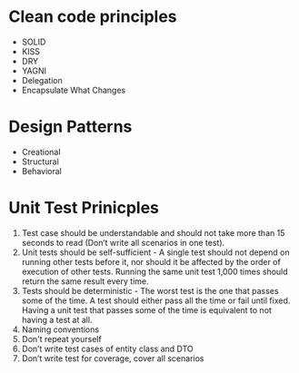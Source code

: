 # Clean code principles

- SOLID
- KISS
- DRY
- YAGNI
- Delegation
- Encapsulate What Changes

# Design Patterns

 - Creational
 - Structural
 - Behavioral

# Unit Test Prinicples

1. Test case should be understandable and should not take more than 15 seconds to read  (Don’t write all scenarios in one test).
2. Unit tests should be self-sufficient - A single test should not depend on running other tests before it, nor should it be affected by the order of execution of other tests. Running the same unit test 1,000 times should return the same result every time.
3. Tests should be deterministic - The worst test is the one that passes some of the time. A test should either pass all the time or fail until fixed. Having a unit test that passes some of the time is equivalent to not having a test at all.
4. Naming conventions
5. Don't repeat yourself
6. Don’t write test cases of entity class and DTO
7. Don’t write test for coverage, cover all scenarios
